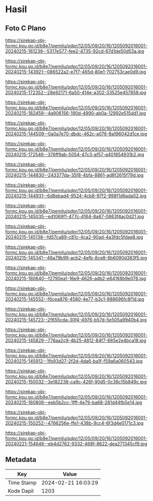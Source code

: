 # Hasil

## Foto C Plano

https://sirekap-obj-formc.kpu.go.id/b8e7/pemilu/pdpr/12/05/09/20/16/1205092016001-20240215-161239--5317e577-fee2-4735-92cd-67d1de50d53a.jpg

https://sirekap-obj-formc.kpu.go.id/b8e7/pemilu/pdpr/12/05/09/20/16/1205092016001-20240215-143921--086522a2-e7f7-465d-80e1-702753cae0d9.jpg

https://sirekap-obj-formc.kpu.go.id/b8e7/pemilu/pdpr/12/05/09/20/16/1205092016001-20240215-172352--28e92171-6a50-414e-a302-33525e457858.jpg

https://sirekap-obj-formc.kpu.go.id/b8e7/pemilu/pdpr/12/05/09/20/16/1205092016001-20240215-182459--4a906156-190d-4990-ab0a-12992e515dd1.jpg

https://sirekap-obj-formc.kpu.go.id/b8e7/pemilu/pdpr/12/05/09/20/16/1205092016001-20240215-144509--0a0a7e70-dbdc-462c-a076-8a196042d1ce.jpg

https://sirekap-obj-formc.kpu.go.id/b8e7/pemilu/pdpr/12/05/09/20/16/1205092016001-20240215-172546--376ff9ab-5054-47c3-af57-a401854931b2.jpg

https://sirekap-obj-formc.kpu.go.id/b8e7/pemilu/pdpr/12/05/09/20/16/1205092016001-20240215-144830--243377da-35f8-4bfa-8861-ad8f2615f79d.jpg

https://sirekap-obj-formc.kpu.go.id/b8e7/pemilu/pdpr/12/05/09/20/16/1205092016001-20240215-144931--6d8ebad4-9524-4cb8-97f2-998f1d6ada02.jpg

https://sirekap-obj-formc.kpu.go.id/b8e7/pemilu/pdpr/12/05/09/20/16/1205092016001-20240215-145035--ed1069f1-477c-4164-8a87-0863f4ac0d21.jpg

https://sirekap-obj-formc.kpu.go.id/b8e7/pemilu/pdpr/12/05/09/20/16/1205092016001-20240215-145138--fd57ca89-c81c-4ca2-90ad-4a3fdc5fdae8.jpg

https://sirekap-obj-formc.kpu.go.id/b8e7/pemilu/pdpr/12/05/09/20/16/1205092016001-20240215-145341--48a79b99-acb2-4efb-8ce8-8b6090d383f5.jpg

https://sirekap-obj-formc.kpu.go.id/b8e7/pemilu/pdpr/12/05/09/20/16/1205092016001-20240215-160640--f2790ea1-16e9-4626-adb2-e64168b9e076.jpg

https://sirekap-obj-formc.kpu.go.id/b8e7/pemilu/pdpr/12/05/09/20/16/1205092016001-20240215-145552--f6cea876-4580-4e77-b3c1-888696fc8f1d.jpg

https://sirekap-obj-formc.kpu.go.id/b8e7/pemilu/pdpr/12/05/09/20/16/1205092016001-20240215-145723--2f655cda-30f4-4976-b57d-5e505a9940b4.jpg

https://sirekap-obj-formc.kpu.go.id/b8e7/pemilu/pdpr/12/05/09/20/16/1205092016001-20240215-145829--778aa2c9-4b25-4812-84f7-665e2e4bca18.jpg

https://sirekap-obj-formc.kpu.go.id/b8e7/pemilu/pdpr/12/05/09/20/16/1205092016001-20240215-145912--1fb93d27-2f2d-4da6-ba1f-f59a6a060543.jpg

https://sirekap-obj-formc.kpu.go.id/b8e7/pemilu/pdpr/12/05/09/20/16/1205092016001-20240215-150032--3e182238-ca9c-426f-90d5-0c38c15b849c.jpg

https://sirekap-obj-formc.kpu.go.id/b8e7/pemilu/pdpr/12/05/09/20/16/1205092016001-20240215-160806--eeb5b2cc-1fff-4e79-ba68-281d44fb5e14.jpg

https://sirekap-obj-formc.kpu.go.id/b8e7/pemilu/pdpr/12/05/09/20/16/1205092016001-20240215-150252--4766256e-ffe1-438b-9cc4-6f3d4e0171c3.jpg

https://sirekap-obj-formc.kpu.go.id/b8e7/pemilu/pdpr/12/05/09/20/16/1205092016001-20240221-154646--eb4d2762-9332-468f-8622-dea271345cf9.jpg


## Metadata

| Key        | Value               |
| ---------- | ------------------- |
| Time Stamp | 2024-02-21 16:03:29 |
| Kode Dapil | 1203                |



